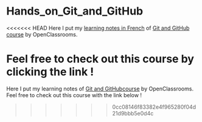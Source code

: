# Hands_on_Git_and_GitHub

<<<<<<< HEAD
Here I put my [learning notes in French](Git.md) of [Git and GitHub course](https://openclassrooms.com/fr/courses/7162856-gerez-du-code-avec-git-et-github) by OpenClassrooms. 

Feel free to check out this course by clicking the link !
=======
Here I put my learning notes of [Git and GitHubcourse](https://openclassrooms.com/fr/courses/7162856-gerez-du-code-avec-git-et-github) by OpenClassrooms. Feel free to check out this course with the link below !
>>>>>>> 0cc08146f83382e4f965280f04d21d9bbb5e0d4c

